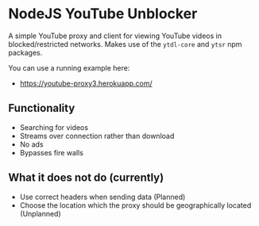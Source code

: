 # NodeJS YouTube Unblocker

A simple YouTube proxy and client for viewing YouTube videos in blocked/restricted networks. Makes use of the `ytdl-core` and `ytsr` npm packages. 

You can use a running example here:

- https://youtube-proxy3.herokuapp.com/

## Functionality
- Searching for videos
- Streams over connection rather than download
- No ads
- Bypasses fire walls

## What it does not do (currently)
- Use correct headers when sending data (Planned)
- Choose the location which the proxy should be geographically located (Unplanned)

